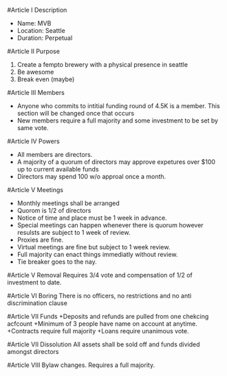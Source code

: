 #Article I Description
* Name: MVB
* Location: Seattle
* Duration: Perpetual

#Article II Purpose
1. Create a fempto brewery with a physical presence in seattle
2. Be awesome
3. Break even (maybe) 


#Article III Members
+ Anyone who commits to intitial funding round of 4.5K  is a member. This section will be changed once that occurs 
+ New members require a full majority and some investment to be set by same vote. 

#Article IV Powers

+ All members are directors.
+ A majority of a quorum of directors may approve expetures over $100 up to current available funds
+ Directors may spend 100 w/o approal once a month.

#Article V Meetings
+ Monthly meetings shall be arranged
+ Quorom is 1/2 of directors
+ Notice of time and place must be 1 week in advance.
+ Special meetings can happen whenever there is quorum however resulsts are subject to 1 week of review.
+ Proxies are fine. 
+ Virtual meetings are fine but subject to 1 week review.
+ Full majority can enact things immediatly without review.
+ Tie breaker goes to the nay.

#Article V Removal 
Requires 3/4 vote and compensation of 1/2 of investment to date.

#Article VI Boring
There is no officers, no restrictions and no anti discrimination clause

#Article VII Funds
+Deposits and refunds are pulled from one chekcing acfcount
+Minimum of 3 people have name on account at anytime.
+Contracts require full majority
+Loans require unanimous vote.

#Article VII Dissolution
All assets shall be sold off and funds divided amongst directors

#Article VIII Bylaw changes.
Requires a full majority.








